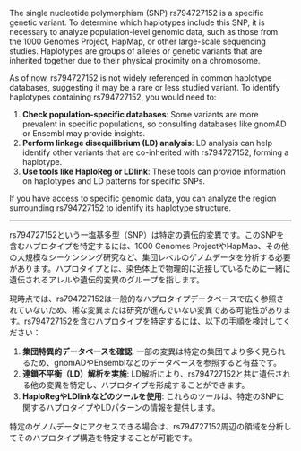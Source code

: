The single nucleotide polymorphism (SNP) rs794727152 is a specific genetic variant. To determine which haplotypes include this SNP, it is necessary to analyze population-level genomic data, such as those from the 1000 Genomes Project, HapMap, or other large-scale sequencing studies. Haplotypes are groups of alleles or genetic variants that are inherited together due to their physical proximity on a chromosome.

As of now, rs794727152 is not widely referenced in common haplotype databases, suggesting it may be a rare or less studied variant. To identify haplotypes containing rs794727152, you would need to:

1. **Check population-specific databases**: Some variants are more prevalent in specific populations, so consulting databases like gnomAD or Ensembl may provide insights.
2. **Perform linkage disequilibrium (LD) analysis**: LD analysis can help identify other variants that are co-inherited with rs794727152, forming a haplotype.
3. **Use tools like HaploReg or LDlink**: These tools can provide information on haplotypes and LD patterns for specific SNPs.

If you have access to specific genomic data, you can analyze the region surrounding rs794727152 to identify its haplotype structure.

---

rs794727152という一塩基多型（SNP）は特定の遺伝的変異です。このSNPを含むハプロタイプを特定するには、1000 Genomes ProjectやHapMap、その他の大規模なシーケンシング研究など、集団レベルのゲノムデータを分析する必要があります。ハプロタイプとは、染色体上で物理的に近接しているために一緒に遺伝されるアレルや遺伝的変異のグループを指します。

現時点では、rs794727152は一般的なハプロタイプデータベースで広く参照されていないため、稀な変異または研究が進んでいない変異である可能性があります。rs794727152を含むハプロタイプを特定するには、以下の手順を検討してください：

1. **集団特異的データベースを確認**: 一部の変異は特定の集団でより多く見られるため、gnomADやEnsemblなどのデータベースを参照すると有益です。
2. **連鎖不平衡（LD）解析を実施**: LD解析により、rs794727152と共に遺伝される他の変異を特定し、ハプロタイプを形成することができます。
3. **HaploRegやLDlinkなどのツールを使用**: これらのツールは、特定のSNPに関するハプロタイプやLDパターンの情報を提供します。

特定のゲノムデータにアクセスできる場合は、rs794727152周辺の領域を分析してそのハプロタイプ構造を特定することが可能です。
